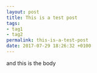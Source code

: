 ```yaml
---
layout: post
title: This is a test post
tags:
- tag1
- tag2
permalink: this-is-a-test-post
date: 2017-07-29 18:26:32 +0100
---
```

and this is the body
